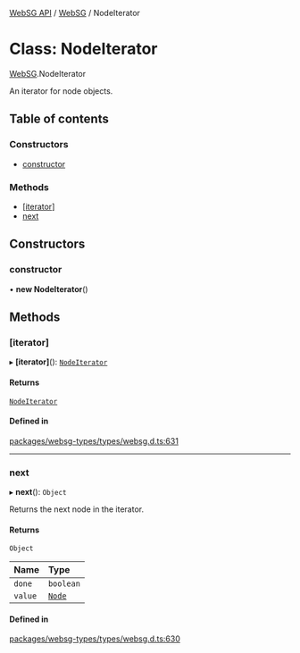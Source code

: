 [WebSG API](../README.md) / [WebSG](../modules/WebSG.md) / NodeIterator

# Class: NodeIterator

[WebSG](../modules/WebSG.md).NodeIterator

An iterator for node objects.

## Table of contents

### Constructors

- [constructor](WebSG.NodeIterator.md#constructor)

### Methods

- [[iterator]](WebSG.NodeIterator.md#[iterator])
- [next](WebSG.NodeIterator.md#next)

## Constructors

### constructor

• **new NodeIterator**()

## Methods

### [iterator]

▸ **[iterator]**(): [`NodeIterator`](WebSG.NodeIterator.md)

#### Returns

[`NodeIterator`](WebSG.NodeIterator.md)

#### Defined in

[packages/websg-types/types/websg.d.ts:631](https://github.com/thirdroom/thirdroom/blob/3d97b348/packages/websg-types/types/websg.d.ts#L631)

___

### next

▸ **next**(): `Object`

Returns the next node in the iterator.

#### Returns

`Object`

| Name | Type |
| :------ | :------ |
| `done` | `boolean` |
| `value` | [`Node`](WebSG.Node.md) |

#### Defined in

[packages/websg-types/types/websg.d.ts:630](https://github.com/thirdroom/thirdroom/blob/3d97b348/packages/websg-types/types/websg.d.ts#L630)
